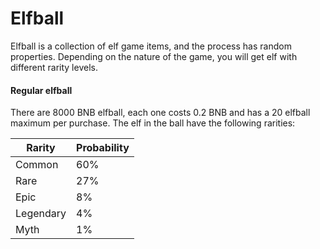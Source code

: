 # Elfball

Elfball is a collection of elf game items, and the process has random properties. Depending on the nature of the game, you will get elf with different rarity levels.

#### Regular elfball

There are 8000 BNB elfball, each one costs 0.2 BNB and has a 20 elfball maximum per purchase. The elf in the ball have the following rarities:

| Rarity    | Probability |
| --------- | ----------- |
| Common    | 60%         |
| Rare      | 27%         |
| Epic      | 8%          |
| Legendary | 4%          |
| Myth      | 1%          |
